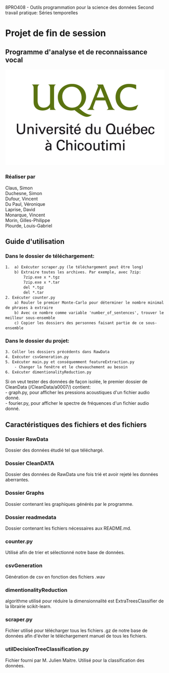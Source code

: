 8PRO408 - Outils programmation pour la science des données
Second travail pratique: Séries temporelles

# Projet de fin de session
## Programme d'analyse et de reconnaissance vocal
![uqac](./readmedata/uqac527x316_transparent.png)


### Réaliser par

<p align="center">

Claus, Simon  
Duchesne, Simon   
Dufour, Vincent  
Du Paul, Véronique  
Laprise, David   
Monarque, Vincent  
Morin, Gilles-Philippe  
Plourde, Louis-Gabriel

</p>


## Guide d'utilisation
### Dans le dossier de téléchargement:  
    1.  a) Exécuter scraper.py (le téléchargement peut être long)  
        b) Extraire toutes les archives. Par exemple, avec 7zip:  
            7zip.exe x *.tgz  
            7zip.exe x *.tar  
            del *.tgz  
            del *.tar  
    2. Exécuter counter.py  
        a) Rouler le premier Monte-Carlo pour déterminer le nombre minimal de phrases à extraire   
        b) Avec ce nombre comme variable 'number_of_sentences', trouver le meilleur sous-ensemble    
        c) Copier les dossiers des personnes faisant partie de ce sous-ensemble    

### Dans le dossier du projet:  
    3. Coller les dossiers précédents dans RawData  
    4. Exécuter csvGeneration.py  
    5. Exécuter main.py et conséquemment featureExtraction.py  
        - Changer la fenêtre et le chevauchement au besoin  
    6. Exécuter dimentionalityReduction.py  

Si on veut tester des données de façon isolée, le premier dossier de CleanData (/CleanData/a0007/) contient:  
    - graph.py, pour afficher les pressions acoustiques d'un fichier audio donné.  
    - fourier.py, pour afficher le spectre de fréquences d'un fichier audio donné.  

## Caractéristiques des fichiers et des fichiers
### Dossier RawData
Dossier des données étudié tel que téléchargé.

### Dossier CleanDATA
Dossier des données de RawData une fois trié et avoir rejeté les données aberrantes.
### Dossier Graphs
Dossier contenant les graphiques générés par le programme.
### Dossier readmedata
Dossier contenant les fichiers nécessaires aux README.md.
### counter.py
Utilisé afin de trier et sélectionné notre base de données.
### csvGeneration
Génération de csv en fonction des fichiers .wav
### dimentionalityReduction
algorithme utilisé pour réduire la dimensionnalité est ExtraTreesClassifier de la librairie scikit-learn.
### scraper.py
Fichier utilisé pour télécharger tous les fichiers .gz de notre base de données afin d'éviter le téléchargement manuel de tous les fichiers.
### utilDecisionTreeClassification.py
Fichier fourni par M. Julien Maitre. Utilisé pour la classification des données.

